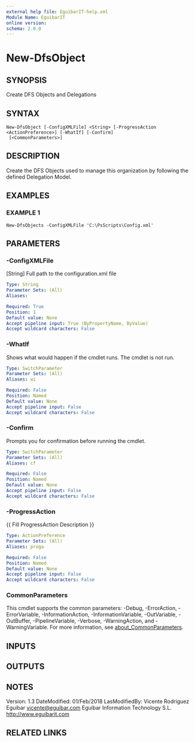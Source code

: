 ```yaml
---
external help file: EguibarIT-help.xml
Module Name: EguibarIT
online version:
schema: 2.0.0
---
```


# New-DfsObject

## SYNOPSIS
Create DFS Objects and Delegations

## SYNTAX

```
New-DfsObject [-ConfigXMLFile] <String> [-ProgressAction <ActionPreference>] [-WhatIf] [-Confirm]
 [<CommonParameters>]
```

## DESCRIPTION
Create the DFS Objects used to manage
this organization by following the defined Delegation Model.

## EXAMPLES

### EXAMPLE 1
```
New-DfsObjects -ConfigXMLFile 'C:\PsScripts\Config.xml'
```

## PARAMETERS

### -ConfigXMLFile
\[String\] Full path to the configuration.xml file

```yaml
Type: String
Parameter Sets: (All)
Aliases:

Required: True
Position: 1
Default value: None
Accept pipeline input: True (ByPropertyName, ByValue)
Accept wildcard characters: False
```

### -WhatIf
Shows what would happen if the cmdlet runs.
The cmdlet is not run.

```yaml
Type: SwitchParameter
Parameter Sets: (All)
Aliases: wi

Required: False
Position: Named
Default value: None
Accept pipeline input: False
Accept wildcard characters: False
```

### -Confirm
Prompts you for confirmation before running the cmdlet.

```yaml
Type: SwitchParameter
Parameter Sets: (All)
Aliases: cf

Required: False
Position: Named
Default value: None
Accept pipeline input: False
Accept wildcard characters: False
```

### -ProgressAction
{{ Fill ProgressAction Description }}

```yaml
Type: ActionPreference
Parameter Sets: (All)
Aliases: proga

Required: False
Position: Named
Default value: None
Accept pipeline input: False
Accept wildcard characters: False
```

### CommonParameters
This cmdlet supports the common parameters: -Debug, -ErrorAction, -ErrorVariable, -InformationAction, -InformationVariable, -OutVariable, -OutBuffer, -PipelineVariable, -Verbose, -WarningAction, and -WarningVariable. For more information, see [about_CommonParameters](http://go.microsoft.com/fwlink/?LinkID=113216).

## INPUTS

## OUTPUTS

## NOTES
Version:         1.3
DateModified:    01/Feb/2018
LasModifiedBy:   Vicente Rodriguez Eguibar
    vicente@eguibar.com
    Eguibar Information Technology S.L.
    http://www.eguibarit.com

## RELATED LINKS
